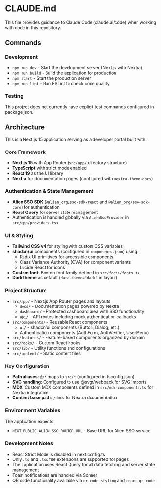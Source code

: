 # CLAUDE.md

This file provides guidance to Claude Code (claude.ai/code) when working with code in this repository.

## Commands

### Development
- `npm run dev` - Start the development server (Next.js with Nextra)
- `npm run build` - Build the application for production
- `npm start` - Start the production server
- `npm run lint` - Run ESLint to check code quality

### Testing
This project does not currently have explicit test commands configured in package.json.

## Architecture

This is a Next.js 15 application serving as a developer portal built with:

### Core Framework
- **Next.js 15** with App Router (`src/app/` directory structure)
- **TypeScript** with strict mode enabled
- **React 19** as the UI library
- **Nextra** for documentation pages (configured with `nextra-theme-docs`)

### Authentication & State Management
- **Alien SSO SDK** (`@alien_org/sso-sdk-react` and `@alien_org/sso-sdk-core`) for authentication
- **React Query** for server state management
- Authentication is handled globally via `AlienSsoProvider` in `src/app/providers.tsx`

### UI & Styling
- **Tailwind CSS v4** for styling with custom CSS variables
- **shadcn/ui** components (configured in `components.json`) using:
  - Radix UI primitives for accessible components
  - Class Variance Authority (CVA) for component variants
  - Lucide React for icons
- **Custom font**: Booton font family defined in `src/fonts/fonts.ts`
- **Dark theme** as default (`data-theme="dark"` in layout)

### Project Structure
- `src/app/` - Next.js App Router pages and layouts
  - `docs/` - Documentation pages powered by Nextra
  - `dashboard/` - Protected dashboard area with SSO functionality
  - `api/` - API routes including mock authentication callbacks
- `src/components/` - Reusable React components
  - `ui/` - shadcn/ui components (Button, Dialog, etc.)
  - Authentication components (AuthForm, AuthVerifier, UserMenu)
- `src/features/` - Feature-based components organized by domain
- `src/hooks/` - Custom React hooks
- `src/lib/` - Utility functions and configurations
- `src/content/` - Static content files

### Key Configuration
- **Path aliases**: `@/*` maps to `src/*` (configured in tsconfig.json)
- **SVG handling**: Configured to use @svgr/webpack for SVG imports
- **MDX**: Custom MDX components defined in `src/mdx-components.ts` for Nextra integration
- **Content base path**: `/docs` for Nextra documentation

### Environment Variables
The application expects:
- `NEXT_PUBLIC_ALIEN_SSO_ROUTER_URL` - Base URL for Alien SSO service

### Development Notes
- React Strict Mode is disabled in next.config.ts
- Only `.ts` and `.tsx` file extensions are supported for pages
- The application uses React Query for all data fetching and server state management
- Toast notifications are handled via Sonner
- QR code functionality available via `qr-code-styling` and `react-qr-code`